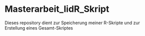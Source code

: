 # Masterarbeit_lidR_Skript
Dieses repository dient zur Speicherung meiner R-Skripte und zur Erstellung eines Gesamt-Skriptes
